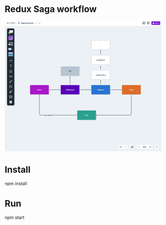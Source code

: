 # Redux Saga workflow

<img src="public/flowchart.png" alt="flowchart" width="700"/>

# Install

npm install

# Run

npm start
